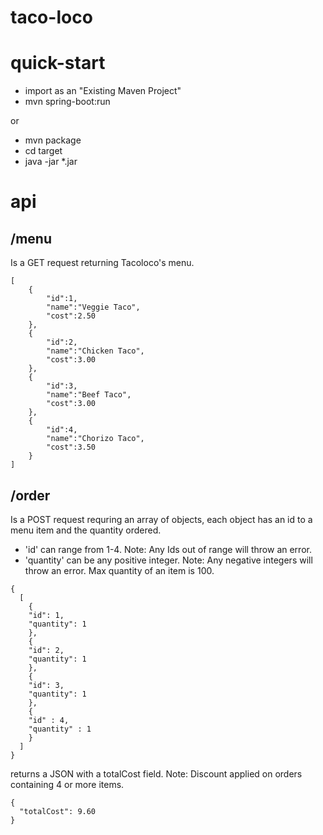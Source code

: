 # taco-loco


# quick-start 
- import as an "Existing Maven Project"
- mvn spring-boot:run

or

- mvn package
- cd target
- java -jar *.jar


# api

## /menu
  Is a GET request returning Tacoloco's menu.
```
[
	{
		"id":1,
		"name":"Veggie Taco",
		"cost":2.50
	},
	{
		"id":2,
		"name":"Chicken Taco",
		"cost":3.00
	},
	{
		"id":3,
		"name":"Beef Taco",
		"cost":3.00
	},
	{
		"id":4,
		"name":"Chorizo Taco",
		"cost":3.50
	}
]
```

## /order
  Is a POST request requring an array of objects, each object has an id to a menu item and the quantity ordered.
  - 'id' can range from 1-4. Note: Any Ids out of range will throw an error.
  - 'quantity' can be any positive integer. Note: Any negative integers will throw an error. Max quantity of an item is 100.

```
{
  [
	{
	"id": 1,
	"quantity": 1
	},
	{
	"id": 2,
	"quantity": 1
	},
	{
	"id": 3,
	"quantity": 1
	},
	{
	"id" : 4,
	"quantity" : 1
	}
  ]
}
```
returns a JSON with a totalCost field. Note: Discount applied on orders containing 4 or more items.

```
{
  "totalCost": 9.60
}
```
